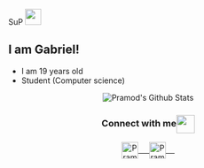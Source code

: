 SuP <img src="https://github.com/rajput2107/rajput2107/blob/master/Assets/Hi.gif" width="29px">

## I am Gabriel! 

- I am 19 years old
- Student (Computer science)




  
 <p align="center">
<img align="center" src="https://github-readme-stats.vercel.app/api?username=BielSOusaa&&show_icons=true&theme=radical" alt="Pramod's Github Stats">
</p>  

<div align="center">
  <h3 align="center">Connect with me<img align="center" src="https://github.com/rajput2107/rajput2107/blob/master/Assets/Handshake.gif" height="33px" /></h3> 
</div>

<p align="center">
 <a href="https://www.linkedin.com/in/gabriel-sousa-817ba9199/?originalSubdomain=br" target="blank">
  <img align="center" alt="Pramod's LinkedIn" width="30px" src="https://www.vectorlogo.zone/logos/linkedin/linkedin-icon.svg" /> &nbsp; &nbsp;
 </a>
 <a href="https://www.instagram.com/zbieelll/" target="blank">
  <img align="center" alt="Pramod's Instagram" width="30px" src="https://www.vectorlogo.zone/logos/instagram/instagram-icon.svg" /> &nbsp; &nbsp;
 </a>

 
  


